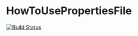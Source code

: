 # HowToUsePropertiesFile

[![Build Status](https://travis-ci.org/roydekleijn/HowToUsePropertiesFile.svg)](https://travis-ci.org/roydekleijn/HowToUsePropertiesFile)
